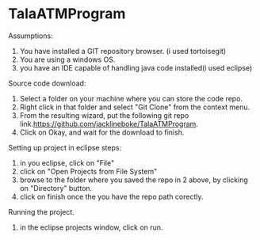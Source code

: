 # TalaATMProgram
Assumptions:
1. You have installed a GIT repository browser. (i used tortoisegit)
2. You are using a windows OS.
3. you have an IDE capable of handling java code installed(i used eclipse)

Source code download:
1. Select a folder on your machine where you can store the code repo.
2. Right click in that folder and select "Git Clone" from the  context menu.
3. From the resulting wizard, put the following git repo link.https://github.com/jacklineboke/TalaATMProgram.
4. Click on Okay, and wait for the download to finish.

Setting up project in eclipse steps:
1. in you eclipse, click on "File"
2. click on "Open Projects from File System"
3. browse to the folder where you saved the repo in 2 above, by clicking on "Directory" button.
4. click on finish once the you have the repo path corectly.

Running the project.
1. in the eclipse projects window, click on run.


